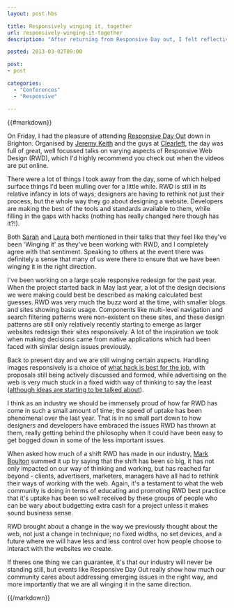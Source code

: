 ```yaml
---
layout: post.hbs

title: Responsively winging it, together
url: responsively-winging-it-together
description: "After returning from Responsive Day out, I felt reflective about the state of RWD."

posted: 2013-03-02T09:00

post:
- post

categories:
  - "Conferences"
  - "Responsive"

---
```


{{#markdown}}

On Friday, I had the pleasure of attending [Responsive Day Out](http://responsiveconf.com/) down in Brighton. Organised by [Jeremy Keith](https://twitter.com/adactio) and the guys at [Clearleft](https://twitter.com/clearleft), the day was full of great, well focussed talks on varying aspects of Responsive Web Design (RWD), which I'd highly recommend you check out when the videos are put online.

There were a lot of things I took away from the day, some of which helped surface things I'd been mulling over for a little while. RWD is still in its relative infancy in lots of ways; designers are having to rethink not just their process, but the whole way they go about designing a website. Developers are making the best of the tools and standards available to them, while filling in the gaps with hacks (nothing has really changed here though has it?!).

Both [Sarah](https://twitter.com/sazzy) and [Laura](https://twitter.com/laurakalbag) both mentioned in their talks that they feel like they've been 'Winging it' as they've been working with RWD, and I completely agree with that sentiment. Speaking to others at the event there was definitely a sense that many of us were there to ensure that we have been winging it in the right direction.

I've been working on a large scale responsive redesign for the past year. When the project started back in May last year, a lot of the design decisions we were making could best be described as making calculated best guesses.  RWD was very much the buzz word at the time, with smaller blogs and sites showing basic usage. Components like multi-level navigation and search filtering patterns were non-existent on these sites, and these design patterns are still only relatively recently starting to emerge as larger websites redesign their sites responsively. A lot of the inspiration we took when making decisions came from native applications which had been faced with similar design issues previously.

Back to present day and we are still winging certain aspects. Handling images responsively is a choice of [what hack is best for the job](http://css-tricks.com/which-responsive-images-solution-should-you-use/), with proposals still being actively discussed and formed, while advertising on the web is very much stuck in a fixed width way of thinking to say the least ([although ideas are starting to be talked about](http://mobile.smashingmagazine.com/2012/11/29/making-advertising-work-in-a-responsive-world/)).

I think as an industry we should be immensely proud of how far RWD has come in such a small amount of time; the speed of uptake has been phenomenal over the last year. That is in no small part down to how designers and developers have embraced the issues RWD has thrown at them, really getting behind the philosophy when it could have been easy to get bogged down in some of the less important issues.

When asked how much of a shift RWD has made in our industry, [Mark Boulton](https://twitter.com/markboulton) summed it up by saying that the shift has been so big, it has not only impacted on our way of thinking and working, but has reached far beyond - clients, advertisers, marketers, managers have all had to rethink their ways of working with the web.  Again, it's a testament to what the web community is doing in terms of educating and promoting RWD best practice that it's uptake has been so well received by these groups of people who can be wary about budgetting extra cash for a project unless it makes sound business sense.

RWD brought about a change in the way we previously thought about the web, not just a change in technique; no fixed widths, no set devices, and a future where we will have less and less control over how people choose to interact with the websites we create.

If theres one thing we can guarantee, it's that our industry will never be standing still, but events like Responsive Day Out really show how much our community cares about addressing emerging issues in the right way, and more importantly that we are all winging it in the same direction.

{{/markdown}}
